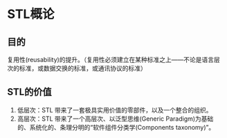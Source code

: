 # STL概论
## 目的
复用性(reusability)的提升。（复用性必须建立在某种标准之上——不论是语言层次的标准，或数据交换的标准，或通讯协议的标准）
## STL的价值
1. 低层次：STL 带来了一套极具实用价值的零部件，以及一个整合的组织。
2. 高层次：STL 带来了一个高层次、以泛型思维(Generic Paradigm)为基础的、系统化的、条理分明的“软件组件分类学(Components taxonomy)”。
